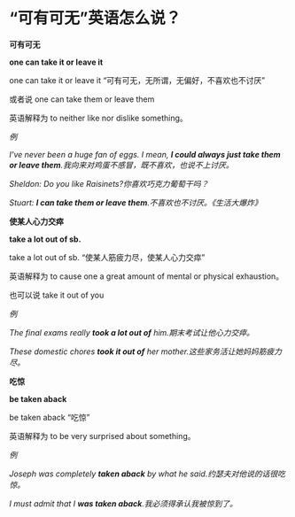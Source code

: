 # “可有可无”英语怎么说？

**可有可无**

**one can take it or leave it**

one can take it or leave it “可有可无，无所谓，无偏好，不喜欢也不讨厌”

或者说 one can take them or leave them

英语解释为 to neither like nor dislike something。

_例_

_I've never been a huge fan of eggs. I mean, **I could always just take them or leave them**.我向来对鸡蛋不感冒，既不喜欢，也说不上讨厌。_

_Sheldon: Do you like Raisinets?你喜欢巧克力葡萄干吗？_

_Stuart: **I can take them or leave them**.不喜欢也不讨厌。《生活大爆炸》_

**使某人心力交瘁**

**take a lot out of sb.**

take a lot out of sb. “使某人筋疲力尽，使某人心力交瘁”

英语解释为 to cause one a great amount of mental or physical exhaustion。

也可以说 take it out of you

_例_

_The final exams really **took a lot out of** him.期末考试让他心力交瘁。_

_These domestic chores **took it out of** her mother.这些家务活让她妈妈筋疲力尽。_

**吃惊**

**be taken aback**

be taken aback “吃惊”

英语解释为 to be very surprised about something。

_例_

_Joseph was completely **taken aback** by what he said.约瑟夫对他说的话很吃惊。_

_I must admit that I **was taken aback**.我必须得承认我被惊到了。_
